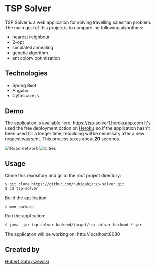 # TSP Solver
TSP Solver is a web application for solving travelling salesman problem.  
The main goal of this project is to compare the following algorithms:
- nearest neighbour
- 2-opt
- simulated annealing
- genetic algorithm
- ant colony optimization

## Technologies
- Spring Boot
- Angular
- Cytoscape.js

## Demo
The application is available here: https://tsp-solver1.herokuapp.com 
It's used the free deployment option on [Heroku](https://www.heroku.com), so if the application hasn't been used for a longer time, rebuilding will be necessary after a new request was sent. This process takes about **20** seconds.

![Road network](https://i.imgur.com/Bhpf10d.png)
![Cities](https://i.imgur.com/0NOrQgI.png)

## Usage
Clone this repository and go to the root project directory:
```shell
$ git clone https://github.com/hubigabi/tsp-solver.git
$ cd tsp-solver
```

Build the application:
```shell
$ mvn package
```

Run the application:
```shell
$ java -jar tsp-solver-backend/target/tsp-solver-backend-*.jar
```
The application will be working on: http://localhost:8080

## Created by
[Hubert Gabryszewski](https://github.com/hubigabi)
